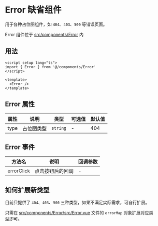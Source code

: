 # Error 缺省组件

用于各种占位图组件，如 `404`、`403`、`500` 等错误页面。

Error 组件位于 [src/components/Error](https://github.com/kailong321200875/vue-element-plus-admin/tree/master/src/components/Error) 内

## 用法

```vue
<script setup lang="ts">
import { Error } from '@/components/Error'
</script>

<template>
  <Error />
</template>

```

## Error 属性

| 属性 | 说明 | 类型 | 可选值 | 默认值 |
| ---- | ---- | ---- | ---- | ---- |
| type | 占位图类型 | `string` | - | 404 |

## Error 事件

| 方法名 | 说明 | 回调参数 |
| ---- | ---- | ---- |
| errorClick | 点击按钮后的回调 | - |

## 如何扩展新类型

目前只提供了 `404`、`403`、`500` 三种类型，如果不满足实际需求，可自行扩展。

只需在 [src/components/Error/src/Error.vue](https://github.com/kailong321200875/vue-element-plus-admin/tree/master/src/components/Error/src/Error.vue) 文件的 `errorMap` 对象扩展对应类型即可。
